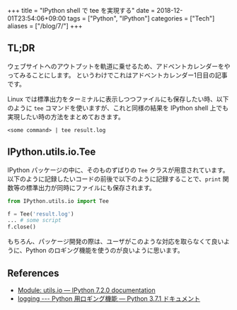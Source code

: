 +++
title = "IPython shell で tee を実現する"
date  = 2018-12-01T23:54:06+09:00
tags  = ["Python", "IPython"]
categories = ["Tech"]
aliases = ["/blog/7/"]
+++

## TL;DR

ウェブサイトへのアウトプットを軌道に乗せるため、アドベントカレンダーをやってみることにします。
というわけでこれはアドベントカレンダー1日目の記事です。

Linux では標準出力をターミナルに表示しつつファイルにも保存したい時、以下のように `tee` コマンドを使いますが、これと同様の結果を IPython shell 上でも実現したい時の方法をまとめておきます。

```shell
<some command> | tee result.log
```

## IPython.utils.io.Tee

IPython パッケージの中に、そのものずばりの `Tee` クラスが用意されています。
以下のように記録したいコードの前後で以下のように記録することで、`print` 関数等の標準出力が同時にファイルにも保存されます。

```python
from IPython.utils.io import Tee

f = Tee('result.log')
... # some script
f.close()
```

もちろん、パッケージ開発の際は、ユーザがこのような対応を取らなくて良いように、Python のロギング機能を使うのが良いように思います。

## References

+ [Module: utils\.io — IPython 7\.2\.0 documentation](https://ipython.readthedocs.io/en/stable/api/generated/IPython.utils.io.html#IPython.utils.io.Tee)
+ [logging \-\-\- Python 用ロギング機能 — Python 3\.7\.1 ドキュメント](https://docs.python.org/ja/3.7/library/logging.html)
